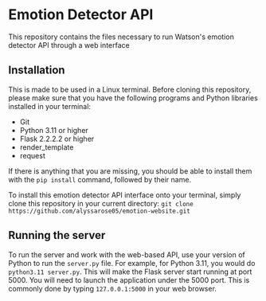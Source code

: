 # Emotion Detector API

This repository contains the files necessary to run Watson's emotion detector API through a web interface


## Installation
This is made to be used in a Linux terminal. Before cloning this repository, please make sure that you have the following programs and Python libraries installed in your terminal:
- Git
- Python 3.11 or higher
- Flask 2.2.2.2 or higher
- render_template
- request

If there is anything that you are missing, you should be able to install them with the `pip install` command, followed by their name.

To install this emotion detector API interface onto your terminal, simply clone this repository in your current directory: `git clone https://github.com/alyssarose05/emotion-website.git`

## Running the server
To run the server and work with the web-based API, use your version of Python to run the `server.py` file. For example, for Python 3.11, you would do `python3.11 server.py`. This will make the Flask server start running at port 5000. 
You will need to launch the application under the 5000 port. This is commonly done by typing `127.0.0.1:5000` in your web browser.
